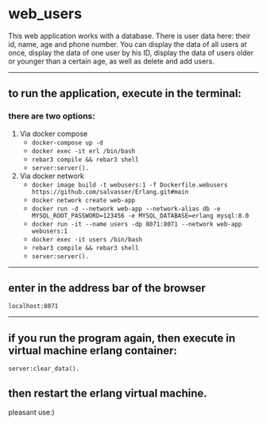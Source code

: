 web_users
==================================================
This web application works with a database. 
There is user data here: their id, name, age and phone number. 
You can display the data of all users at once, display the data of one user by his ID, display the data of users older or younger than a certain age, as well as delete and add users.

------------------------------------------------
to run the application, execute in the terminal:
------------------------------------------------ 
### there are two options:
 1. Via docker compose
    - `docker-compose up -d`
    - `docker exec -it erl /bin/bash`
    - `rebar3 compile && rebar3 shell`
    - `server:server().`
 2. Via docker network
    - `docker image build -t webusers:1 -f Dockerfile.webusers https://github.com/salvasser/Erlang.git#main`
    - `docker network create web-app`
    - `docker run -d --network web-app --network-alias db -e MYSQL_ROOT_PASSWORD=123456 -e MYSQL_DATABASE=erlang mysql:8.0`
    - `docker run -it --name users -dp 8071:8071 --network web-app webusers:1`
    - `docker exec -it users /bin/bash`
    - `rebar3 compile && rebar3 shell`
    - `server:server().`
------------------------------------------------
enter in the address bar of the browser
------------------------------------------------

	localhost:8071
------------------------------------------------
if you run the program again, then execute in virtual machine erlang container:
------------------------------------------------

	server:clear_data().
	
then restart the erlang virtual machine.
------------------------------------------------


pleasant use:)
